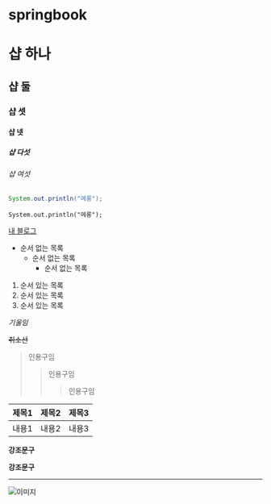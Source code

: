 # springbook

# 샵 하나
## 샵 둘
### 샵 셋
#### 샵 넷
##### 샵 다섯
###### 샵 여섯

``` JAVA
System.out.println("메롱");
```

    System.out.println("메롱");

[내 블로그](https://yaongdaong.tistory.com/)

* 순서 없는 목록
    - 순서 없는 목록
        + 순서 없는 목록

1. 순서 있는 목록
2. 순서 있는 목록
3. 순서 있는 목록

*기울임*

~~취소선~~

> 인용구임
>> 인용구임
>>> 인용구임

| 제목1 | 제목2 | 제목3 |
|---|---|---|
| 내용1 | 내용2 | 내용3 |

**강조문구**

__강조문구__

-------

![이미지](https://interactive-examples.mdn.mozilla.net/media/cc0-images/grapefruit-slice-332-332.jpg)
